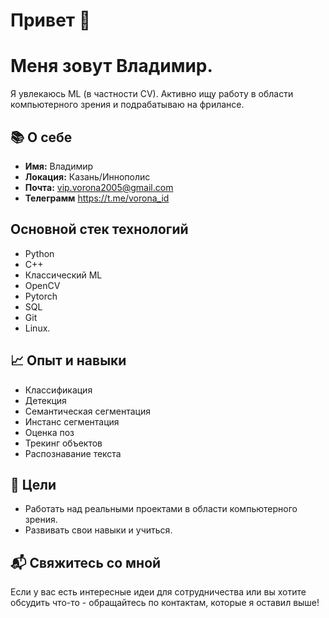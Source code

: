 # Привет 👋
# Меня зовут Владимир.

Я увлекаюсь ML (в частности CV). Активно ищу работу в области компьютерного зрения и подрабатываю на фрилансе.

## 📚 О себе
- **Имя:** Владимир
- **Локация:** Казань/Иннополис
- **Почта:** vip.vorona2005@gmail.com
- **Телеграмм** https://t.me/vorona_id

## Основной стек технологий
- Python
- C++
- Классический ML
- OpenCV
- Pytorch
- SQL
- Git
- Linux.

## 📈 Опыт и навыки
- Классификация
- Детекция
- Семантическая сегментация
- Инстанс сегментация
- Оценка поз
- Трекинг объектов
- Распознавание текста

## 🌱 Цели
- Работать над реальными проектами в области компьютерного зрения.
- Развивать свои навыки и учиться.

## 📬 Свяжитесь со мной
Если у вас есть интересные идеи для сотрудничества или вы хотите обсудить что-то - обращайтесь по контактам, которые я оставил выше!

